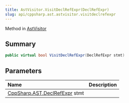 ```yaml
---
title: AstVisitor.VisitDeclRefExpr(DeclRefExpr)
slug: api/cppsharp.ast.astvisitor.visitdeclrefexpr
---
```

Method in [AstVisitor](/api/cppsharp/ast/astvisitor)

## Summary



```csharp
public virtual bool VisitDeclRefExpr(DeclRefExpr stmt)
```

## Parameters

|Name|Description|
|:---|:---|
|[CppSharp.AST.DeclRefExpr](/api/cppsharp/ast/declrefexpr) stmt||

